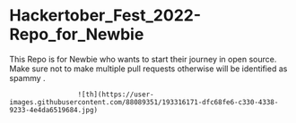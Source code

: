 # Hackertober_Fest_2022-Repo_for_Newbie
This Repo is for Newbie who wants to start their journey in open source. Make sure not to make multiple pull requests otherwise will be identified as spammy .




                     ![th](https://user-images.githubusercontent.com/88089351/193316171-dfc68fe6-c330-4338-9233-4e4da6519684.jpg)
